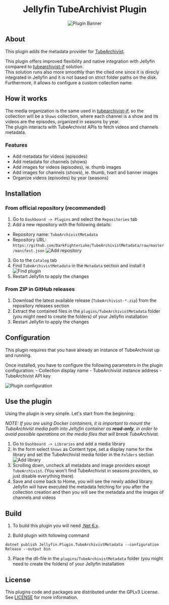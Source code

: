 <h1 align="center">Jellyfin TubeArchivist Plugin</h1>

<p align="center">
<img alt="Plugin Banner" src="https://raw.githubusercontent.com/DarkFighterLuke/TubeArchivistMetadata/master/images/logo.jpg"/>
<br/>
</p>

## About

<p>This plugin adds the metadata provider for <a href="https://www.tubearchivist.com/">TubeArchivist</a>.</p>
<p>This plugin offers improved flexibility and native integration with Jellyfin compared to <a href="https://github.com/tubearchivist/tubearchivist-jf">tubearchivist-jf</a> solution.<br> This solution runs also more smoothly than the cited one since it is direcly integrated in Jellyfin and it is not based on strict folder paths on the disk.<br>
Furthermore, it allows to configure a custom collection name.</p>

## How it works
The media organization is the same used in [tubearchivist-jf](https://github.com/tubearchivist/tubearchivist-jf), so the collection will be a `Shows` collection, where each channel is a show and its videos are the episodes, organized in seasons by year.<br>
The plugin interacts with TubeArchivist APIs to fetch videos and channels metadata.

### Features
- Add metadata for videos (episodes)
- Add metadata for channels (shows)
- Add images for videos (episodes), ie. thumb images
- Add images for channels (shows), ie. thumb, tvart and banner images
- Organize videos (episodes) by year (seasons)

## Installation
### From official repository (recommended)
1. Go to `Dashboard -> Plugins` and select the `Repositories` tab
2. Add a new repository with the following details:
- Repository name: `TubeArchivistMetadata`
- Repository URL: `https://github.com/DarkFighterLuke/TubeArchivistMetadata/raw/master/manifest.json`
  ![Add repository](https://github.com/DarkFighterLuke/TubeArchivistMetadata/assets/31162436/bc291599-dc5b-4f44-b401-ebf20c016d72)
3. Go to the `Catalog` tab
4. Find `TubeArchivistMetadata` in the `Metadata` section and install it
![Find plugin](https://github.com/DarkFighterLuke/TubeArchivistMetadata/assets/31162436/86897215-bac5-4cef-8bd3-ffec731b0875)
5. Restart Jellyfin to apply the changes
  
### From ZIP in GitHub releases
1. Download the latest available release (`TubeArchivist-*.zip`) from the repository releases section
2. Extract the contained files in the `plugins/TubeArchivistMetadata` folder (you might need to create the folders) of your Jellyfin installation
3. Restart Jellyfin to apply the changes 

## Configuration
<p>This plugin requires that you have already an instance of TubeArchivist up and running.</p>
Once installed, you have to configure the following parameters in the plugin configuration:
- Collection display name
- TubeArchivist instance address
- TubeArchivist API key

![Plugin configuration](https://github.com/DarkFighterLuke/TubeArchivistMetadata/assets/31162436/fbd97e50-4c6f-45e4-9a6a-7067eae2e8f3)

## Use the plugin
<p>Using the plugin is very simple. Let's start from the beginning:</p>

_NOTE: If you are using Docker containers, it is important to mount the TubeArchivist media path into Jellyfin container as **read-only**, in order to avoid possible operations on the media files that will break TubeArchivist._ <br>
1. Go to `Dashboard -> Libraries` and add a media library
2. In the form select `Shows` as Content type, set a display name for the library and set the TubeArchivist media folder in the `Folders` section
![Add library](https://github.com/DarkFighterLuke/TubeArchivistMetadata/assets/31162436/1eca534e-0929-4134-8587-3cff0009f618)
3. Scrolling down, uncheck all metadata and image providers except `TubeArchivist`. (You won't find TubeArchivist in seasons providers, so just disable everything there)
4. Save and come back to Home, you will see the newly added library. Jellyfin will have executed the metadata fetching for you after the collection creation and then you will see the metadata and the images of channels and videos

## Build

1. To build this plugin you will need [.Net 6.x](https://dotnet.microsoft.com/download/dotnet/6.0).

2. Build plugin with following command
  ```
  dotnet publish Jellyfin.Plugin.TubeArchivistMetadata --configuration Release --output bin
  ```

3. Place the dll-file in the `plugins/TubeArchivistMetadata` folder (you might need to create the folders) of your Jellyfin installation

## License

This plugins code and packages are distributed under the GPLv3 License. See [LICENSE](./LICENSE) for more information.
